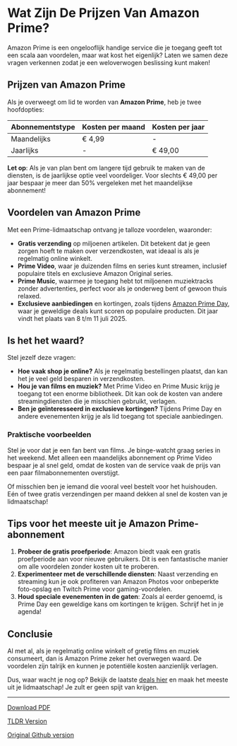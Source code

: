 # Wat Zijn De Prijzen Van Amazon Prime?

Amazon Prime is een ongelooflijk handige service die je toegang geeft tot een scala aan voordelen, maar wat kost het eigenlijk? Laten we samen deze vragen verkennen zodat je een weloverwogen beslissing kunt maken!

## Prijzen van Amazon Prime

Als je overweegt om lid te worden van **Amazon Prime**, heb je twee hoofdopties:

| Abonnementstype        | Kosten per maand | Kosten per jaar     |
|-----------------------|-------------------|----------------------|
| Maandelijks           | € 4,99            | -                    |
| Jaarlijks             | -                 | € 49,00              |

**Let op**: Als je van plan bent om langere tijd gebruik te maken van de diensten, is de jaarlijkse optie veel voordeliger. Voor slechts € 49,00 per jaar bespaar je meer dan 50% vergeleken met het maandelijkse abonnement!

## Voordelen van Amazon Prime

Met een Prime-lidmaatschap ontvang je talloze voordelen, waaronder:

- **Gratis verzending** op miljoenen artikelen. Dit betekent dat je geen zorgen hoeft te maken over verzendkosten, wat ideaal is als je regelmatig online winkelt.
- **Prime Video**, waar je duizenden films en series kunt streamen, inclusief populaire titels en exclusieve Amazon Original series.
- **Prime Music**, waarmee je toegang hebt tot miljoenen muziektracks zonder advertenties, perfect voor als je onderweg bent of gewoon thuis relaxed.
- **Exclusieve aanbiedingen** en kortingen, zoals tijdens [Amazon Prime Day](https://amzn.to/44lnnKN), waar je geweldige deals kunt scoren op populaire producten. Dit jaar vindt het plaats van 8 t/m 11 juli 2025.

## Is het het waard?

Stel jezelf deze vragen:

- **Hoe vaak shop je online?** Als je regelmatig bestellingen plaatst, dan kan het je veel geld besparen in verzendkosten.
- **Hou je van films en muziek?** Met Prime Video en Prime Music krijg je toegang tot een enorme bibliotheek. Dit kan ook de kosten van andere streamingdiensten die je misschien gebruikt, verlagen.
- **Ben je geïnteresseerd in exclusieve kortingen?** Tijdens Prime Day en andere evenementen krijg je als lid toegang tot speciale aanbiedingen.

### Praktische voorbeelden

Stel je voor dat je een fan bent van films. Je binge-watcht graag series in het weekend. Met alleen een maandelijks abonnement op Prime Video bespaar je al snel geld, omdat de kosten van de service vaak de prijs van een paar filmabonnementen overstijgt.

Of misschien ben je iemand die vooral veel bestelt voor het huishouden. Eén of twee gratis verzendingen per maand dekken al snel de kosten van je lidmaatschap!

## Tips voor het meeste uit je Amazon Prime-abonnement

1. **Probeer de gratis proefperiode**: Amazon biedt vaak een gratis proefperiode aan voor nieuwe gebruikers. Dit is een fantastische manier om alle voordelen zonder kosten uit te proberen.
2. **Experimenteer met de verschillende diensten**: Naast verzending en streaming kun je ook profiteren van Amazon Photos voor onbeperkte foto-opslag en Twitch Prime voor gaming-voordelen.
3. **Houd speciale evenementen in de gaten**: Zoals al eerder genoemd, is Prime Day een geweldige kans om kortingen te krijgen. Schrijf het in je agenda!

## Conclusie

Al met al, als je regelmatig online winkelt of gretig films en muziek consumeert, dan is Amazon Prime zeker het overwegen waard. De voordelen zijn talrijk en kunnen je potentiële kosten aanzienlijk verlagen.

Dus, waar wacht je nog op? Bekijk de laatste [deals hier](https://amzn.to/3ZJELHE) en maak het meeste uit je lidmaatschap! Je zult er geen spijt van krijgen.

---
[Download PDF](https://github.com/kijkeens/wat-zijn-de-prijzen-van-amazon-prime/blob/main/wat-zijn-de-prijzen-van-amazon-prime.pdf)

[TLDR Version](https://gist.github.com/kijkeens/74be5fc34b902bd309a250c21fd4188a)

[Original Github version](https://github.com/kijkeens/wat-zijn-de-prijzen-van-amazon-prime#readme)

